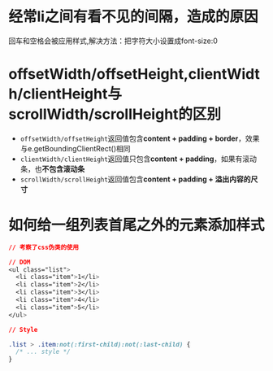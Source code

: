 
# 经常li之间有看不见的间隔，造成的原因
回车和空格会被应用样式,解决方法：把字符大小设置成font-size:0



# offsetWidth/offsetHeight,clientWidth/clientHeight与scrollWidth/scrollHeight的区别

- `offsetWidth/offsetHeight`返回值包含**content + padding + border**，效果与e.getBoundingClientRect()相同
- `clientWidth/clientHeight`返回值只包含**content + padding**，如果有滚动条，也**不包含滚动条**
- `scrollWidth/scrollHeight`返回值包含**content + padding + 溢出内容的尺寸**



# 如何给一组列表首尾之外的元素添加样式

```css
// 考察了css伪类的使用

// DOM
<ul class="list">
  <li class="item">1</li>
  <li class="item">2</li>
  <li class="item">3</li>
  <li class="item">4</li>
  <li class="item">5</li>
</ul>

// Style

.list > .item:not(:first-child):not(:last-child) {
  /* ... style */
}
```



